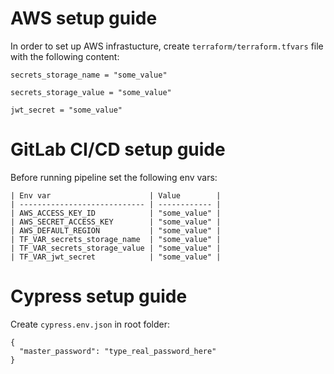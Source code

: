 # AWS setup guide
In order to set up AWS infrastucture, create `terraform/terraform.tfvars` file with the following content:
```
secrets_storage_name = "some_value"

secrets_storage_value = "some_value"

jwt_secret = "some_value"
```

# GitLab CI/CD setup guide
Before running pipeline set the following env vars:
```
| Env var                      | Value        |
| ---------------------------- | ------------ |
| AWS_ACCESS_KEY_ID            | "some_value" |
| AWS_SECRET_ACCESS_KEY        | "some_value" |
| AWS_DEFAULT_REGION           | "some_value" |
| TF_VAR_secrets_storage_name  | "some_value" |
| TF_VAR_secrets_storage_value | "some_value" |
| TF_VAR_jwt_secret            | "some_value" |
```

# Cypress setup guide
Create `cypress.env.json` in root folder:
```
{
  "master_password": "type_real_password_here"
}
```
